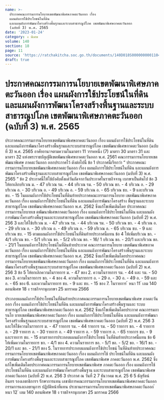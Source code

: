 ```yaml
---
name: >-
  ประกาศคณะกรรมการนโยบายเขตพัฒนาพิเศษภาคตะวันออก เรื่อง
  แผนผังการใช้ประโยชน์ในที่ดิน
  และแผนผังการพัฒนาโครงสร้างพื้นฐานและระบบสาธารณูปโภค เขตพัฒนาพิเศษภาคตะวันออก
  (ฉบับที่ 3) พ.ศ. 2565
date: '2023-01-24'
category: ง พิเศษ
volume: 140
section: 18
page: 11
source: 'https://ratchakitcha.soc.go.th/documents/140D018S0000000001104.pdf'
draft: true
---
```


# ประกาศคณะกรรมการนโยบายเขตพัฒนาพิเศษภาคตะวันออก เรื่อง แผนผังการใช้ประโยชน์ในที่ดิน และแผนผังการพัฒนาโครงสร้างพื้นฐานและระบบสาธารณูปโภค เขตพัฒนาพิเศษภาคตะวันออก (ฉบับที่ 3) พ.ศ. 2565

ประกาศคณะกรรมการนโยบายเขตพัฒนาพิเศษภาคตะวันออก เรื่อง แผนผังการใช้ประโยชน์ในที่ดิน และแผนผังการพัฒนาโครงสร้างพื้นฐานและระบบสาธารณูปโภค เขตพัฒนาพิเศษภาคตะวันออก (ฉบับที่ 3) พ.ศ. 2565 อาศัยอานาจตามความในมาตรา 11 วรรคหนึ่ง (7) มาตรา 30 มาตรา 31 และมาตรา 32 แห่งพระราชบัญญัติเขตพัฒนาพิเศษภาคตะวันออก พ.ศ. 2561 คณะกรรมการนโยบายเขตพัฒนาพิเศษ ภาคตะวันออก ออกประกาศไว้ ดังต่อไปนี้ ข้อ 1 ประกาศนี้เรียกว่า “ ประกาศคณะกรรมการนโยบายเขตพัฒนาพิเศษภาคตะวันออก เรื่อง แผนผังการใช้ประโยชน์ในที่ดิน และแผนผังการพัฒนาโครงสร้างพื้นฐานและระบบสาธารณูปโภค เขตพัฒนาพิเศษภาคตะวันออก (ฉบับที่ 3) พ.ศ. 2565 ” ข้อ 2 ประกาศนี้ให้ใช้บังคับตั้งแต่วันถัดจากวันประกาศในราชกิจจานุ เบกษาเป็นต้นไป ข้อ 3 ให้ยกเลิกบริเวณ ม. - 47 บริเวณ รม. - 44 บริเวณ รม. - 50 บริเวณ ขก. - 4 บริเวณ อ. - 29 บริเวณ อ. - 30 บริเวณ อ. - 49 บริเวณ อ. - 59 บริเวณ อ. - 65 บริเวณ ชบ. - 9 และบริเวณ ชบ. - 15 ในแผนผังการใช้ประโยชน์ในที่ดินท้ายประกาศคณะกรรมการนโยบาย เขตพัฒนาพิเศษภาคตะวันออก เรื่อง แผนผังการใช้ประโยชน์ในที่ดิน และแผนผังการพัฒนาโครงสร้าง พื้นฐานและระบบสาธารณูปโภค เขตพัฒนาพิเศษภาคตะวันออก พ.ศ. 2562 ซึ่งแก้ไขเพิ่มเติมโดย ประกาศคณะกรรมการนโยบายเข ตพัฒนาพิเศษภาคตะวันออก เรื่อง แผนผังการใช้ประโยชน์ในที่ดิน และแผนผังการพัฒนาโครงสร้างพื้นฐานและระบบสาธารณูปโภค เขตพัฒนาพิเศษภาคตะวันออก (ฉบับที่ 2) พ.ศ. 256 3 และให้ใช้บริเวณ ม. - 47 บริเวณ รม. - 44 บริเวณ รม. - 50 บริเวณ ขก. - 4 บริเวณ อ. - 29 บริเวณ อ. - 30 บริเวณ อ. - 49 บริเวณ อ. - 59 บริเวณ อ. - 65 บริเวณ ชบ. - 9 และบริเวณ ชบ. - 15 ตามแผนผังการใช้ประโยชน์ในที่ดินท้ายประกาศนี้แทน ข้อ 4 ให้เพิ่มบริเวณ ขก. - 4/1 บริเวณ ขอ. - 5/1 บริเวณ ขอ. - 5/2 บริเวณ ขอ. - 16/ 1 บริเวณ ขอ. - 20/1 และบริเวณ ขอ. - 21/1 ในแผนผังการใช้ประโยชน์ในที่ดินท้ายประกาศ คณะกรรมการนโยบาย เขตพัฒนาพิเศษภาคตะวันออก เรื่อง แผนผังการใช้ประโยชน์ในที่ดิน และแผนผังการพัฒนาโครงสร้างพื้นฐานและระบบสาธารณูปโภค เขตพัฒนาพิเศษภาคตะวันออก พ.ศ. 2562 ซึ่งแก้ไขเพิ่มเติมโดยประกาศคณะกรรมการนโยบายเขตพัฒนาพิเศษภาคตะวันออก เรื่อง แผนผังการใช้ประโยชน์ในที่ดิน และแผนผังการพัฒนาโครงสร้างพื้นฐานและระบบสาธารณูปโภค เขตพัฒนาพิเศษภาคตะวันออก (ฉบับที่ 2) พ.ศ. 256 3 ข้อ 5 ให้ยกเลิกความในรายการ ม. - 47 ของ 2. ความในรายการ รม. - 44 และ รม. - 50 ของ 3. ความในรายการ ขก. - 4 ของ 4. ความในรายการ อ. - 29 อ. - 30 อ. - 49 อ. - 59 และ อ. - 65 ของ 6. และความในรายการ ชบ. - 9 และ ชบ. - 15 ของ 7. ในรายการ ้ หนา 11 ่ เลม 140 ตอนพิเศษ 18 ง ราชกิจจานุเบกษา 25 มกราคม 2566

ประกอบแผนผังการใช้ประโยชน์ในที่ดินท้ายประกาศคณะกรรมการนโยบายเขตพัฒนาพิเศษ ภาคตะวันออก เรื่อง แผนผังการใช้ประโยชน์ในที่ดิน และแผนผังการพัฒนาโครงสร้างพื้นฐานและ ระบบสาธารณูปโภค เขตพัฒนาพิเศษภาคตะวันออก พ.ศ. 2562 ซึ่งแก้ไขเพิ่มเติมโดยประกาศ คณะกรรมการนโย บายเขตพัฒนาพิเศษภาคตะวันออก เรื่อง แผนผังการใช้ประโยชน์ในที่ดิน และแผนผังการพัฒนาโครงสร้างพื้นฐานและระบบสาธารณูปโภค เขตพัฒนาพิเศษภาคตะวันออก (ฉบับที่ 2) พ.ศ. 256 3 และให้ใช้ความในรายการ ม. - 47 รายการ รม. - 44 รายการ รม. - 50 รายการ ขก. - 4 รายการ อ. - 29 รายการ อ. - 30 รายการ อ. - 49 รายการ อ. - 59 รายการ อ. - 65 รายการ ชบ. - 9 และรายการ ชบ. - 15 ตามรายการประกอบแผนผังการใช้ประโยชน์ ในที่ดินท้ายประกาศนี้แทน ข้อ 6 ให้เพิ่มความในรายการ ขก. - 4/1 ของ 4. ความในรายการ ขอ. - 5/1 ขอ. - 5/2 ขอ. - 16/1 ขอ. - 20/1 และ ขอ. - 21/1 ของ 5. ในรายการประกอบแผนผังการใช้ประโยชน์ ในที่ดินท้ายประกาศคณะกรรมการนโยบายเขตพัฒนาพิเศษภาคตะวันออก เรื่อง แผนผังการใช้ ประโยชน์ในที่ดิน และแผนผังการพัฒนาโครงสร้างพื้นฐานและระบบสาธารณูปโภค เขตพัฒนาพิเศษ ภาคตะวันออก พ.ศ. 2562 ซึ่งแก้ไขเพิ่มเติมโดยประกาศคณะกรรมการนโยบายเขตพัฒนาพิเศษ ภาคตะวันออก เรื่อง แผนผังการใช้ประโยชน์ในที่ดิน และแผนผังการพัฒนาโครงสร้างพื้นฐาน และระบบสาธารณูปโภค เขตพัฒนาพิเศษภาคตะวันออก (ฉบับที่ 2) พ.ศ. 256 3 ประกาศ ณ วันที่ 2 7 ธันวาคม พ.ศ. 25 6 5 ธัญรัตน์ อินทร รองเลขาธิการฯ รักษาการแทน เลขาธิการคณะกรรมการนโยบายเขตพัฒนาพิเศษภาคตะวันออก กรรมการและเลขานุการ ปฏิบัติหน้าที่แทน ประธานกรรมการนโยบายเขตพัฒนาพิเศษภาคตะวันออก ้ หนา 12 ่ เลม 140 ตอนพิเศษ 18 ง ราชกิจจานุเบกษา 25 มกราคม 2566















